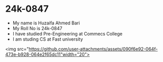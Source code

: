 # 24k-0847
- My name is Huzaifa Ahmed Bari
- My Roll No is 24k-0847
- I have studied Pre-Engineering at Commecs College
- I am studing CS at Fast university
 
<img src="https://github.com/user-attachments/assets/090f6e92-064f-473e-b928-064e2f65dc11"width="20">
